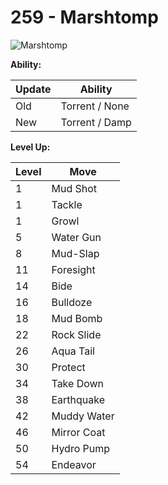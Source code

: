 # 259 - Marshtomp
![][259]

**Ability:**

Update | Ability
---    | ---
Old    | Torrent / None
New    | Torrent / Damp

**Level Up:**

Level | Move
---   | ---
  1   | Mud Shot
  1   | Tackle
  1   | Growl
  5   | Water Gun
  8   | Mud-Slap
 11   | Foresight
 14   | Bide
 16   | Bulldoze
 18   | Mud Bomb
 22   | Rock Slide
 26   | Aqua Tail
 30   | Protect
 34   | Take Down
 38   | Earthquake
 42   | Muddy Water
 46   | Mirror Coat
 50   | Hydro Pump
 54   | Endeavor



[259]: https://raw.githubusercontent.com/PokeAPI/sprites/master/sprites/pokemon/259.png "Marshtomp"
